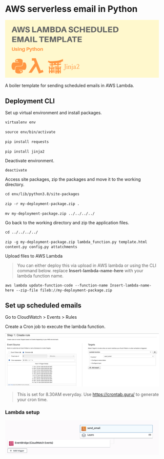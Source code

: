 
# AWS serverless email in Python

![setup](attatchments/REPO2.png)

A boiler template for sending scheduled emails in AWS Lambda.


## Deployment CLI

Set up virtual environment and install packages.

    virtualenv env

    source env/bin/activate

    pip install requests
    
    pip install jinja2

Deactivate environment.

    deactivate

Access site packages, zip the packages and move it to the working directory.

    cd env/lib/python3.8/site-packages
    
    zip -r my-deployment-package.zip .
    
    mv my-deployment-package.zip ../../../../

Go back to the working directory and zip the application files.

    cd ../../../../
    
    zip -g my-deployment-package.zip lambda_function.py template.html content.py config.py attatchments

Upload files to AWS Lambda    

> You can either deploy this via upload in AWS lambda or using the CLI command below. replace **Insert-lambda-name-here** with your lambda function name.

    aws lambda update-function-code --function-name Insert-lambda-name-here --zip-file fileb://my-deployment-package.zip

## Set up scheduled emails

Go to CloudWatch > Events > Rules

Create a Cron job to execute the lambda function. 

![cron](attatchments/cron.png)
> This is set for 8.30AM everyday. Use https://crontab.guru/ to generate your cron time. 


### Lambda setup

![setup](attatchments/setup.png)